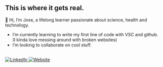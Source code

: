 ## This is where it gets real.
👋 Hi, I’m Jose, a lifelong learner passionate about science, health and technology.
- I’m currently learning to write my first line of code with VSC and github. (I kinda love messing around with broken websites)
- I’m looking to collaborate on cool stuff.
<br>
<!-- Buttons -->
<a href="https://linkedin.com/in/santososorio" target="_blank">
  <img src="https://img.shields.io/badge/LinkedIn-%230A66C2.svg?style=flat" alt="LinkedIn"/>
</a>

<a href="https://josesantos.click" target="_blank">
  <img src="https://img.shields.io/badge/Website-%23000000.svg?style=flat" alt="Website"/>
</a>
